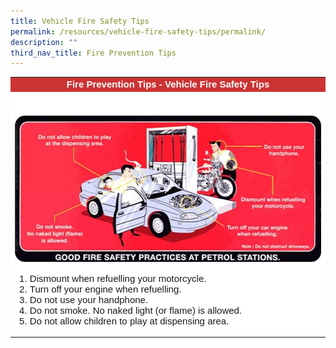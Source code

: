 ```yaml
---
title: Vehicle Fire Safety Tips
permalink: /resources/vehicle-fire-safety-tips/permalink/
description: ""
third_nav_title: Fire Prevention Tips
---
```

<table cellpadding="5" cellspacing="0" border="0" style="font-family: 'Times New Roman'; background-color: #ffffff; text-align: center; width: 100%;">
<tbody>
<tr>
<td bgcolor="#CC3333" style="font-family: Geneva, Arial, Helvetica, sans-serif; font-size: 15px;" class="smalltxt"><strong><span style="color: #ffffff;">Fire Prevention Tips - Vehicle Fire Safety Tips</span></strong></td>
</tr>
<tr>
<td>&nbsp;</td>
</tr>
<tr>
<td>
<p style="font-family: Geneva, Arial, Helvetica, sans-serif; font-size: 15px; text-align: center;" class="smalltxt"><img height="234" width="500" src="/images/vehicle%20safety.png"></p>
<ol>
<li style="font-family: Geneva, Arial, Helvetica, sans-serif; font-size: 15px; text-align: justify;" class="smalltxt">Dismount when refuelling your motorcycle.</li>
<li style="font-family: Geneva, Arial, Helvetica, sans-serif; font-size: 15px; text-align: justify;" class="smalltxt">Turn off your engine when refuelling.</li>
<li style="font-family: Geneva, Arial, Helvetica, sans-serif; font-size: 15px; text-align: justify;" class="smalltxt">Do not use your handphone.</li>
<li style="font-family: Geneva, Arial, Helvetica, sans-serif; font-size: 15px; text-align: justify;" class="smalltxt">Do not smoke. No naked light (or flame) is allowed.</li>
<li style="font-family: Geneva, Arial, Helvetica, sans-serif; font-size: 15px; text-align: justify;" class="smalltxt"><span class="smalltxt">Do not allow children to play at dispensing area.&nbsp;</span></li>
</ol>
</td>
</tr>
</tbody>
</table>